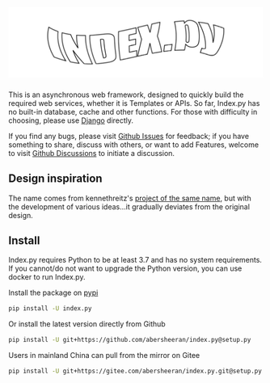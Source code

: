 # ![](./img/index-py.png)

This is an asynchronous web framework, designed to quickly build the required web services, whether it is Templates or APIs. So far, Index.py has no built-in database, cache and other functions. For those with difficulty in choosing, please use [Django](https://www.djangoproject.com/) directly.

If you find any bugs, please visit [Github Issues](https://github.com/abersheeran/index.py/issues) for feedback; if you have something to share, discuss with others, or want to add Features, welcome to visit [Github Discussions](https://github.com/abersheeran/index.py/discussions) to initiate a discussion.

## Design inspiration

The name comes from kennethreitz's [project of the same name](https://github.com/kennethreitz-archive/index.py), but with the development of various ideas...it gradually deviates from the original design.

## Install

Index.py requires Python to be at least 3.7 and has no system requirements. If you cannot/do not want to upgrade the Python version, you can use docker to run Index.py.

Install the package on [pypi](https://pypi.org)

```bash
pip install -U index.py
```

Or install the latest version directly from Github

```bash
pip install -U git+https://github.com/abersheeran/index.py@setup.py
```

Users in mainland China can pull from the mirror on Gitee

```bash
pip install -U git+https://gitee.com/abersheeran/index.py.git@setup.py
```

